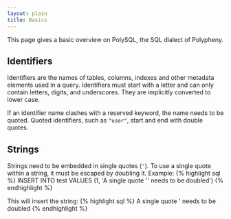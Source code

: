 ```yaml
---
layout: plain
title: Basics
---
```


This page gives a basic overview on PolySQL, the SQL dialect of Polypheny.


## Identifiers

Identifiers are the names of tables, columns, indexes and other metadata elements used in a query. Identifiers must start with a letter and can only contain letters, digits, and underscores. They are implicitly converted to lower case.

If an identifier name clashes with a reserved keyword, the name needs to be quoted. Quoted identifiers, such as `"user"`, start and end with double quotes.


## Strings

Strings need to be embedded in single quotes (`'`). To use a single quote within a string, it must be escaped by doubling it. Example:
{% highlight sql %}
INSERT INTO test VALUES (1, 'A single quote '' needs to be doubled')
{% endhighlight %}

This will insert the string:
{% highlight sql %}
A single quote ' needs to be doubled
{% endhighlight %}
